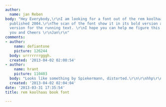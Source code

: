 ```yaml
---
author:
  name: jan Reben
body: "Hey Everybody,\r\nI am looking for a font out of the rem koolhaas book \"Content\",
  published 2004.\r\nThe scan of the font show it in its bold version and in the book
  version for the running text. \r\nI hope you can help me figure this one out!\r\nThank
  you and Cheers \r\nJan\r\n"
comments:
- author:
    name: defiantone
    picture: 126244
  body: urrrrrrrgggh.
  created: '2013-04-02 02:00:54'
- author:
    name: hrant
    picture: 110403
  body: "Looks like something by Spiekermann, distorted.\r\n\r\nhhp\r\n"
  created: '2013-04-02 02:04:04'
date: '2013-03-31 17:35:54'
title: rem koolhaas book font

---
```

